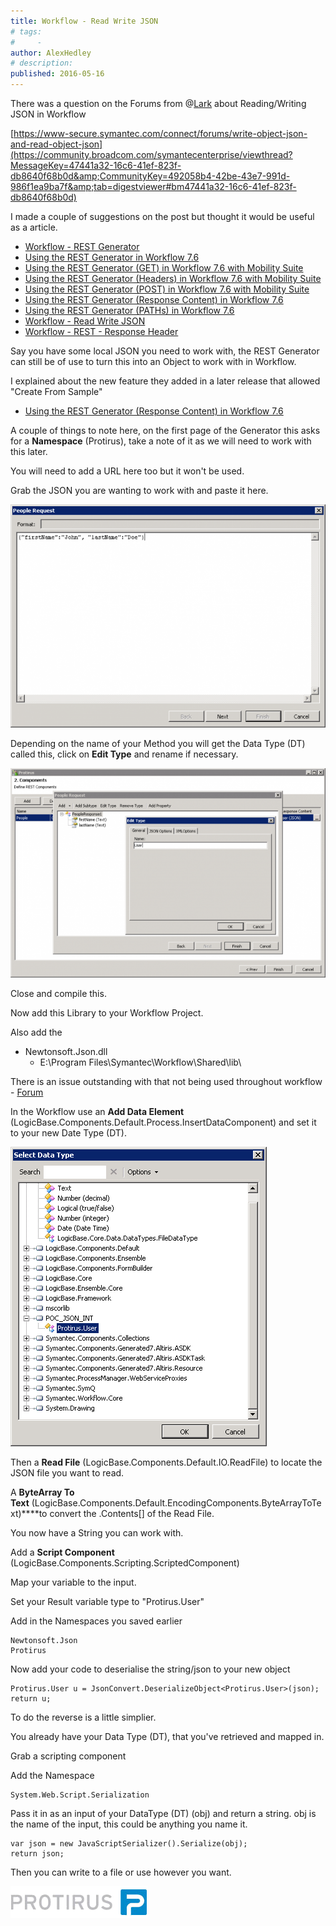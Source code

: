 ```yaml
---
title: Workflow - Read Write JSON
# tags:
#     - 
author: AlexHedley
# description: 
published: 2016-05-16
---
```


There was a question on the Forums from @[Lark](https://www-secure.symantec.com/connect/user/lark) about Reading/Writing JSON in Workflow
  
[https://www-secure.symantec.com/connect/forums/write-object-json-and-read-object-json](https://community.broadcom.com/symantecenterprise/viewthread?MessageKey=47441a32-16c6-41ef-823f-db8640f68b0d&amp;CommunityKey=492058b4-42be-43e7-991d-986f1ea9ba7f&amp;tab=digestviewer#bm47441a32-16c6-41ef-823f-db8640f68b0d)
  
I made a couple of suggestions on the post but thought it would be useful as a article.
  
- [Workflow - REST Generator](https://community.broadcom.com/symantecenterprise/viewdocument?DocumentKey=0c51c681-c801-4bcb-a02d-2c9c33c76f78&amp;CommunityKey=04ead5e9-3643-4118-b853-afa5a58710c6&amp;tab=librarydocuments)
- [Using the REST Generator in Workflow 7.6](https://community.broadcom.com/symantecenterprise/viewdocument?DocumentKey=e7c91120-a123-4625-979d-1734c77e75d7&amp;CommunityKey=04ead5e9-3643-4118-b853-afa5a58710c6&amp;tab=librarydocuments)
- [Using the REST Generator (GET) in Workflow 7.6 with Mobility Suite](https://community.broadcom.com/symantecenterprise/viewdocument?DocumentKey=a2dcdd55-e5af-4a79-98fb-20316278b763&amp;CommunityKey=04ead5e9-3643-4118-b853-afa5a58710c6&amp;tab=librarydocuments)
- [Using the REST Generator (Headers) in Workflow 7.6 with Mobility Suite](https://community.broadcom.com/symantecenterprise/viewdocument?DocumentKey=9436681a-270e-439f-ae3d-3b20b9a25341&amp;CommunityKey=04ead5e9-3643-4118-b853-afa5a58710c6&amp;tab=librarydocuments)
- [Using the REST Generator (POST) in Workflow 7.6 with Mobility Suite](https://community.broadcom.com/symantecenterprise/viewdocument?DocumentKey=f63d5608-8e51-43fb-a09e-c38ebca50cff&amp;CommunityKey=04ead5e9-3643-4118-b853-afa5a58710c6&amp;tab=librarydocuments)
- [Using the REST Generator (Response Content) in Workflow 7.6](https://community.broadcom.com/symantecenterprise/viewdocument?DocumentKey=70c640bd-f482-4db4-b56b-3770a85df85d&amp;CommunityKey=04ead5e9-3643-4118-b853-afa5a58710c6&amp;tab=librarydocuments)
- [Using the REST Generator (PATHs) in Workflow 7.6](https://community.broadcom.com/symantecenterprise/viewdocument?DocumentKey=e7c884d3-48d6-4f07-abfa-b6826cf35ae8&amp;CommunityKey=04ead5e9-3643-4118-b853-afa5a58710c6&amp;tab=librarydocuments)
- [Workflow - Read Write JSON](https://community.broadcom.com/symantecenterprise/viewdocument?DocumentKey=d8050704-5515-4e3c-8f82-0bc67a8260dc&amp;CommunityKey=04ead5e9-3643-4118-b853-afa5a58710c6&amp;tab=librarydocuments)
- [Workflow - REST - Response Header](https://community.broadcom.com/symantecenterprise/viewdocument?DocumentKey=92aa8f35-4dda-4afd-8639-1452c5e7e666&amp;CommunityKey=04ead5e9-3643-4118-b853-afa5a58710c6&amp;tab=librarydocuments)

Say you have some local JSON you need to work with, the REST Generator can still be of use to turn this into an Object to work with in Workflow.
  
I explained about the new feature they added in a later release that allowed "Create From Sample"

- [Using the REST Generator (Response Content) in Workflow 7.6](https://community.broadcom.com/symantecenterprise/viewdocument?DocumentKey=70c640bd-f482-4db4-b56b-3770a85df85d&amp;CommunityKey=04ead5e9-3643-4118-b853-afa5a58710c6&amp;tab=librarydocuments)

A couple of things to note here, on the first page of the Generator this asks for a **Namespace** (Protirus), take a note of it as we will need to work with this later.
  
You will need to add a URL here too but it won't be used.
  
Grab the JSON you are wanting to work with and paste it here.
  
![REST Generator - Create From Sample](images\RESTGenerator-CreateFromSample.png)
  
Depending on the name of your Method you will get the Data Type (DT) called this, click on **Edit Type** and rename if necessary.
  
![REST Generator - Create From Sample - Data Type](images\RESTGenerator-CreateFromSample-DataType.png)
  
Close and compile this.
  
Now add this Library to your Workflow Project.
  
Also add the

- Newtonsoft.Json.dll
    - E:\Program Files\Symantec\Workflow\Shared\lib\

There is an issue outstanding with that not being used throughout workflow - [Forum](https://community.broadcom.com/symantecenterprise/viewthread?MessageKey=5571b718-8919-4367-8eea-1548ec0cad29&amp;CommunityKey=492058b4-42be-43e7-991d-986f1ea9ba7f&amp;tab=digestviewer#bm5571b718-8919-4367-8eea-1548ec0cad29)
  
In the Workflow use an **Add Data Element** (LogicBase.Components.Default.Process.InsertDataComponent) and set it to your new Date Type (DT).
  
![JSON Data Type.png](images\JSONDataType.png)
  
Then a **Read File** (LogicBase.Components.Default.IO.ReadFile) to locate the JSON file you want to read.
  
A **ByteArray To Text** (LogicBase.Components.Default.EncodingComponents.ByteArrayToText)****to convert the .Contents[] of the Read File.
  
You now have a String you can work with.
  
Add a **Script Component** (LogicBase.Components.Scripting.ScriptedComponent)
  
Map your variable to the input.
  
Set your Result variable type to "Protirus.User"
  
Add in the Namespaces you saved earlier

    Newtonsoft.Json
    Protirus

Now add your code to deserialise the string/json to your new object

    Protirus.User u = JsonConvert.DeserializeObject<Protirus.User>(json);
    return u;

To do the reverse is a little simplier.
  
You already have your Data Type (DT), that you've retrieved and mapped in.
  
Grab a scripting component
  
Add the Namespace

    System.Web.Script.Serialization

Pass it in as an input of your DataType (DT) (obj) and return a string. obj is the name of the input, this could be anything you name it.

    var json = new JavaScriptSerializer().Serialize(obj);
    return json;

Then you can write to a file or use however you want.
  
[![Protirus](images\Protirus.png)](https://protirus.com/)
